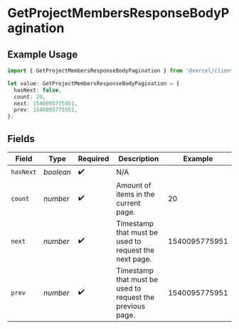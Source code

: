 # GetProjectMembersResponseBodyPagination

## Example Usage

```typescript
import { GetProjectMembersResponseBodyPagination } from '@vercel/client/models/operations';

let value: GetProjectMembersResponseBodyPagination = {
  hasNext: false,
  count: 20,
  next: 1540095775951,
  prev: 1540095775951,
};
```

## Fields

| Field     | Type      | Required           | Description                                               | Example       |
| --------- | --------- | ------------------ | --------------------------------------------------------- | ------------- |
| `hasNext` | _boolean_ | :heavy_check_mark: | N/A                                                       |               |
| `count`   | _number_  | :heavy_check_mark: | Amount of items in the current page.                      | 20            |
| `next`    | _number_  | :heavy_check_mark: | Timestamp that must be used to request the next page.     | 1540095775951 |
| `prev`    | _number_  | :heavy_check_mark: | Timestamp that must be used to request the previous page. | 1540095775951 |
